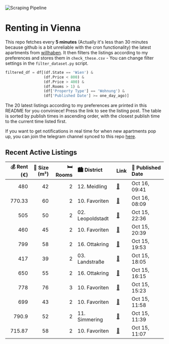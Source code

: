 ![Scraping Pipeline](https://github.com/AthomsG/renting-in-vienna/actions/workflows/run_pipeline.yml/badge.svg)


# Renting in Vienna

This repo fetches every **5 minutes** (Actually it's less than 30 minutes because github is a bit unreliable with the cron functionality) the latest apartments from [willhaben](https://www.willhaben.at/).
It then filters the listings according to my preferences and stores them in `check_these.csv` - You can change filter settings in the `filter_dataset.py` script.

```python
filtered_df = df[(df.State == 'Wien') & 
                 (df.Price < 800) &
                 (df.Price > 400) &
                 (df.Rooms > 1) &
                 (df['Property Type'] == 'Wohnung') &
                 (df['Published Date'] >= one_day_ago)]
```

The 20 latest listings according to my preferences are printed in this README for you conviniece! Press the link to see the listing post.
The table is sorted by publish times in ascending order, with the closest publish time to the current time listed first.

If you want to get notifications in real time for when new apartments pop up, you can join the telegram channel synced to this repo [here](https://t.me/+1HPAYOf5BSsyNTlk).

## Recent Active Listings

|   💰 Rent (€) |   📏 Size (m²) |   🛏️ Rooms | 🏙️ District      | Link                                                                                                                                                                                                | 📅 Published Date   |
|-------------:|--------------:|-----------:|:-----------------|:----------------------------------------------------------------------------------------------------------------------------------------------------------------------------------------------------|:-------------------|
|       480    |            42 |          2 | 12. Meidling     | [🔗](https://www.willhaben.at/iad/immobilien/d/mietwohnungen/wien/wien-1120-meidling/wiener-wohnen---direktvergabe/-42qm/-2-zimmer-986168180/)                                                       | Oct 16, 09:41      |
|       770.33 |            60 |          2 | 10. Favoriten    | [🔗](https://www.willhaben.at/iad/immobilien/d/mietwohnungen/wien/wien-1100-favoriten/erstbezug%21-sanierte-mietwohnung-n%C3%A4he-quellenplatz%21-1340355347/)                                       | Oct 16, 08:09      |
|       505    |            50 |          2 | 02. Leopoldstadt | [🔗](https://www.willhaben.at/iad/immobilien/d/mietwohnungen/wien/wien-1020-leopoldstadt/gemeindewohnung-1071222420/)                                                                                | Oct 15, 22:36      |
|       460    |            45 |          2 | 10. Favoriten    | [🔗](https://www.willhaben.at/iad/immobilien/d/mietwohnungen/wien/wien-1100-favoriten/2-zimmer-gemeindewohnung-direktvergabe-1614062493/)                                                            | Oct 15, 20:39      |
|       799    |            58 |          2 | 16. Ottakring    | [🔗](https://www.willhaben.at/iad/immobilien/d/mietwohnungen/wien/wien-1160-ottakring/1160-stillfriedplatz-1/10---unbefristet-zu-vermieten-2063355608/)                                              | Oct 15, 19:53      |
|       417    |            39 |          2 | 03. Landstraße   | [🔗](https://www.willhaben.at/iad/immobilien/d/mietwohnungen/wien/wien-1030-landstra%C3%9Fe/nur-mit-%21%21%21%21%21%21-vormerkschein-%21%21%21%21%21%21-bis-30.06.25.-gemeinde--wohnung-1351170544/) | Oct 15, 18:05      |
|       650    |            55 |          2 | 16. Ottakring    | [🔗](https://www.willhaben.at/iad/immobilien/d/mietwohnungen/wien/wien-1160-ottakring/1160-wien-ruhige-neuwertige-55-m%22-wohnungen-zu-vermieten.-beste-infrastruktur---k%C3%BCche-inkl.-804361800/) | Oct 15, 16:15      |
|       778    |            76 |          3 | 10. Favoriten    | [🔗](https://www.willhaben.at/iad/immobilien/d/mietwohnungen/wien/wien-1100-favoriten/gemeindewohnung-direktvergabe-mit-balkon-1545296865/)                                                          | Oct 15, 15:23      |
|       699    |            43 |          2 | 10. Favoriten    | [🔗](https://www.willhaben.at/iad/immobilien/d/mietwohnungen/wien/wien-1100-favoriten/kleinod-in-hauptbahnhof-n%C3%A4he-1477628273/)                                                                 | Oct 15, 11:58      |
|       790.9  |            52 |          2 | 11. Simmering    | [🔗](https://www.willhaben.at/iad/immobilien/d/mietwohnungen/wien/wien-1110-simmering/ruhe-genie%C3%9Fen-in-simmering%21-zwei-zimmer-wohnung-hugogasse-12---top-9-1687978657/)                       | Oct 15, 11:39      |
|       715.87 |            58 |          2 | 10. Favoriten    | [🔗](https://www.willhaben.at/iad/immobilien/d/mietwohnungen/wien/wien-1100-favoriten/m%C3%B6blierte-zwei-zimmer-wohnung-im-10ten%21-1457875924/)                                                    | Oct 15, 11:07      |
